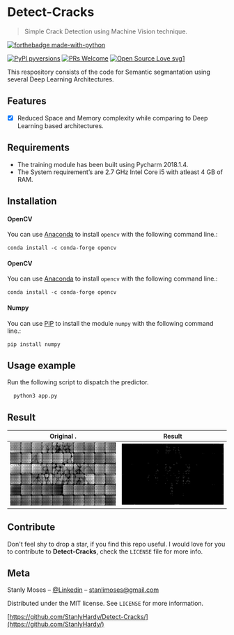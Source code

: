 # Detect-Cracks
> Simple Crack Detection using Machine Vision technique.


[![forthebadge made-with-python](http://ForTheBadge.com/images/badges/made-with-python.svg)](https://www.python.org/)

[![PyPI pyversions](https://img.shields.io/pypi/pyversions/ansicolortags.svg)](https://pypi.python.org/pypi/ansicolortags/)
[![PRs Welcome](https://img.shields.io/badge/PRs-welcome-brightgreen.svg?style=flat-square)](http://makeapullrequest.com)
[![Open Source Love svg1](https://badges.frapsoft.com/os/v1/open-source.svg?v=103)](https://github.com/ellerbrock/open-source-badges/)

This respository consists of the code for Semantic segmantation using several Deep Learning Architectures.


## Features

- [x] Reduced Space and Memory complexity while comparing to Deep Learning based architectures.

## Requirements

- The training module has been built using Pycharm 2018.1.4.
- The System requirement’s are 2.7 GHz Intel Core i5 with atleast 4 GB of RAM.

## Installation

#### OpenCV
You can use [Anaconda](https://conda.io/) to install `opencv` with the following command line.:

```
conda install -c conda-forge opencv
```

#### OpenCV
You can use [Anaconda](https://conda.io/) to install `opencv` with the following command line.:

```
conda install -c conda-forge opencv
```

#### Numpy
You can use [PIP](https://pypi.org/project/pip/) to install the module `numpy` with the following command line.:

```
pip install numpy
```


## Usage example

Run the following script to dispatch the predictor.


```
  python3 app.py
```

## Result
Original .                 |  Result
:-------------------------:|:-------------------------:
![](https://raw.githubusercontent.com/StanlyHardy/Detect-Cracks/master/EL.png)  |  ![](https://raw.githubusercontent.com/StanlyHardy/Detect-Cracks/master/mask2.png)


## Contribute

Don't feel shy to drop a star, if you find this repo useful. I would love for you to contribute to **Detect-Cracks**, check the ``LICENSE`` file for more info.

## Meta

Stanly Moses – [@Linkedin](https://in.linkedin.com/in/stanlymoses) – stanlimoses@gmail.com

Distributed under the MIT license. See ``LICENSE`` for more information.

[https://github.com/StanlyHardy/Detect-Cracks/](https://github.com/StanlyHardy/)

